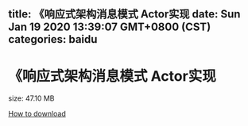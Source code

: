 
title: 《响应式架构消息模式 Actor实现
date: Sun Jan 19 2020 13:39:07 GMT+0800 (CST)    
categories: baidu
---

# 《响应式架构消息模式 Actor实现
size: 47.10 MB
 
 

[How to download](https://bpcam.bemobtrk.com/go/2ceec3aa-1ca2-46d6-b9ff-aaa5c184517c?jno=4664)